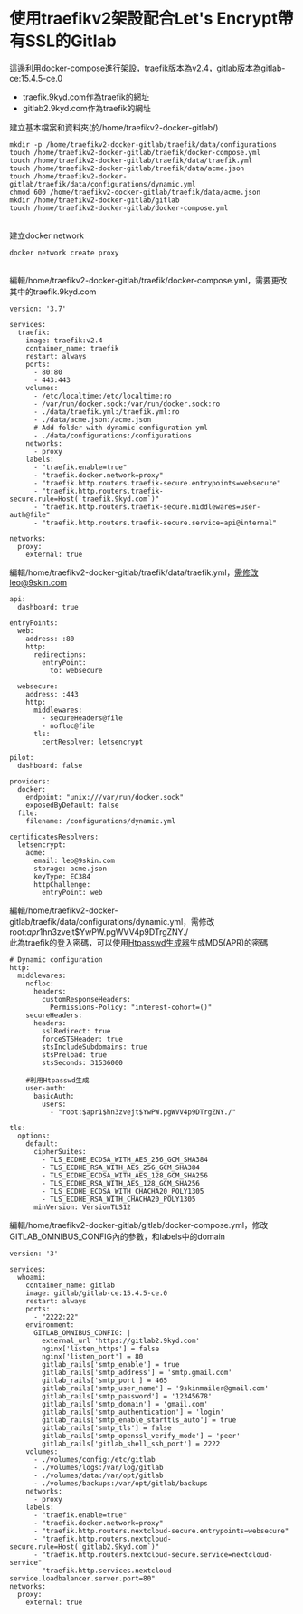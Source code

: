# 使用traefikv2架設配合Let's Encrypt帶有SSL的Gitlab
這邊利用docker-compose進行架設，traefik版本為v2.4，gitlab版本為gitlab-ce:15.4.5-ce.0
- traefik.9kyd.com作為traefik的網址
- gitlab2.9kyd.com作為traefik的網址

建立基本檔案和資料夾(於/home/traefikv2-docker-gitlab/)
```
mkdir -p /home/traefikv2-docker-gitlab/traefik/data/configurations
touch /home/traefikv2-docker-gitlab/traefik/docker-compose.yml
touch /home/traefikv2-docker-gitlab/traefik/data/traefik.yml
touch /home/traefikv2-docker-gitlab/traefik/data/acme.json
touch /home/traefikv2-docker-gitlab/traefik/data/configurations/dynamic.yml
chmod 600 /home/traefikv2-docker-gitlab/traefik/data/acme.json
mkdir /home/traefikv2-docker-gitlab/gitlab
touch /home/traefikv2-docker-gitlab/docker-compose.yml
```
<br />
建立docker network<br />

```
docker network create proxy
```

<br />
編輯/home/traefikv2-docker-gitlab/traefik/docker-compose.yml，需要更改其中的traefik.9kyd.com<br />

```
version: '3.7'

services:
  traefik:
    image: traefik:v2.4
    container_name: traefik
    restart: always
    ports:
      - 80:80
      - 443:443
    volumes:
      - /etc/localtime:/etc/localtime:ro
      - /var/run/docker.sock:/var/run/docker.sock:ro
      - ./data/traefik.yml:/traefik.yml:ro
      - ./data/acme.json:/acme.json
      # Add folder with dynamic configuration yml
      - ./data/configurations:/configurations
    networks:
      - proxy
    labels:
      - "traefik.enable=true"
      - "traefik.docker.network=proxy"
      - "traefik.http.routers.traefik-secure.entrypoints=websecure"
      - "traefik.http.routers.traefik-secure.rule=Host(`traefik.9kyd.com`)"
      - "traefik.http.routers.traefik-secure.middlewares=user-auth@file"
      - "traefik.http.routers.traefik-secure.service=api@internal"

networks:
  proxy:
    external: true
```

編輯/home/traefikv2-docker-gitlab/traefik/data/traefik.yml，需修改leo@9skin.com<br/>

```
api:
  dashboard: true

entryPoints:
  web:
    address: :80
    http:
      redirections:
        entryPoint:
          to: websecure

  websecure:
    address: :443
    http:
      middlewares:
        - secureHeaders@file
        - nofloc@file
      tls:
        certResolver: letsencrypt

pilot:
  dashboard: false

providers:
  docker:
    endpoint: "unix:///var/run/docker.sock"
    exposedByDefault: false
  file:
    filename: /configurations/dynamic.yml

certificatesResolvers:
  letsencrypt:
    acme:
      email: leo@9skin.com
      storage: acme.json
      keyType: EC384
      httpChallenge:
        entryPoint: web
```

編輯/home/traefikv2-docker-gitlab/traefik/data/configurations/dynamic.yml，需修改root:$apr1$hn3zvejt$YwPW.pgWVV4p9DTrgZNY./<br/>
此為traefik的登入密碼，可以使用<a href="https://zh-tw.rakko.tools/tools/20/">Htpasswd生成器</a>生成MD5(APR)的密碼<br />

```
# Dynamic configuration
http:
  middlewares:
    nofloc:
      headers:
        customResponseHeaders:
          Permissions-Policy: "interest-cohort=()"
    secureHeaders:
      headers:
        sslRedirect: true
        forceSTSHeader: true
        stsIncludeSubdomains: true
        stsPreload: true
        stsSeconds: 31536000

    #利用Htpasswd生成         
    user-auth:
      basicAuth:
        users:
          - "root:$apr1$hn3zvejt$YwPW.pgWVV4p9DTrgZNY./"

tls:
  options:
    default:
      cipherSuites:
        - TLS_ECDHE_ECDSA_WITH_AES_256_GCM_SHA384
        - TLS_ECDHE_RSA_WITH_AES_256_GCM_SHA384
        - TLS_ECDHE_ECDSA_WITH_AES_128_GCM_SHA256
        - TLS_ECDHE_RSA_WITH_AES_128_GCM_SHA256
        - TLS_ECDHE_ECDSA_WITH_CHACHA20_POLY1305
        - TLS_ECDHE_RSA_WITH_CHACHA20_POLY1305
      minVersion: VersionTLS12
```

編輯/home/traefikv2-docker-gitlab/gitlab/docker-compose.yml，修改GITLAB_OMNIBUS_CONFIG內的參數，和labels中的domain<br />

```
version: '3'

services:
  whoami:
    container_name: gitlab
    image: gitlab/gitlab-ce:15.4.5-ce.0
    restart: always
    ports:
      - "2222:22"
    environment:
      GITLAB_OMNIBUS_CONFIG: |
        external_url 'https://gitlab2.9kyd.com'
        nginx['listen_https'] = false
        nginx['listen_port'] = 80
        gitlab_rails['smtp_enable'] = true
        gitlab_rails['smtp_address'] = 'smtp.gmail.com'
        gitlab_rails['smtp_port'] = 465
        gitlab_rails['smtp_user_name'] = '9skinmailer@gmail.com'
        gitlab_rails['smtp_password'] = '12345678'
        gitlab_rails['smtp_domain'] = 'gmail.com'
        gitlab_rails['smtp_authentication'] = 'login'
        gitlab_rails['smtp_enable_starttls_auto'] = true
        gitlab_rails['smtp_tls'] = false
        gitlab_rails['smtp_openssl_verify_mode'] = 'peer'
        gitlab_rails['gitlab_shell_ssh_port'] = 2222
    volumes:
      - ./volumes/config:/etc/gitlab
      - ./volumes/logs:/var/log/gitlab
      - ./volumes/data:/var/opt/gitlab
      - ./volumes/backups:/var/opt/gitlab/backups
    networks:
      - proxy
    labels:
      - "traefik.enable=true"
      - "traefik.docker.network=proxy"
      - "traefik.http.routers.nextcloud-secure.entrypoints=websecure"
      - "traefik.http.routers.nextcloud-secure.rule=Host(`gitlab2.9kyd.com`)"
      - "traefik.http.routers.nextcloud-secure.service=nextcloud-service"
      - "traefik.http.services.nextcloud-service.loadbalancer.server.port=80" 
networks:
  proxy:
    external: true
```
